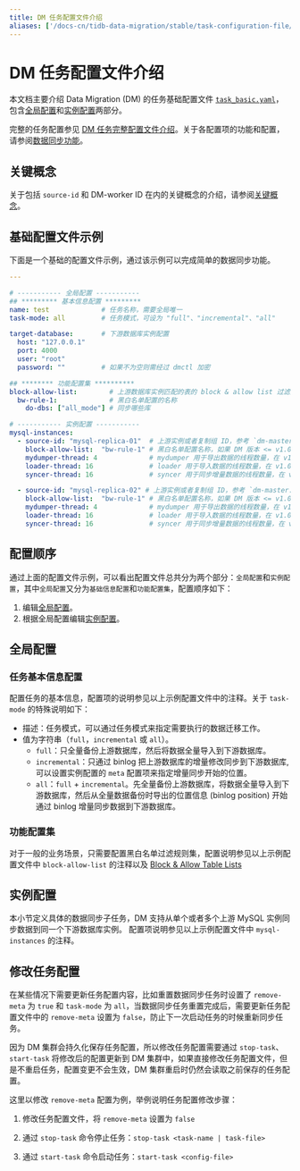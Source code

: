 ```yaml
---
title: DM 任务配置文件介绍
aliases: ['/docs-cn/tidb-data-migration/stable/task-configuration-file/','/docs-cn/tidb-data-migration/v1.0/task-configuration-file/','/docs-cn/dev/reference/tools/data-migration/configure/task-configuration-file','/docs-cn/v3.1/reference/tools/data-migration/configure/task-configuration-file','/docs-cn/v3.0/reference/tools/data-migration/configure/task-configuration-file','/docs-cn/v2.1/reference/tools/data-migration/configure/task-configuration-file']
---
```


# DM 任务配置文件介绍

本文档主要介绍 Data Migration (DM) 的任务基础配置文件 [`task_basic.yaml`](https://github.com/pingcap/dm/blob/master/dm/master/task_basic.yaml)，包含[全局配置](#全局配置)和[实例配置](#实例配置)两部分。

完整的任务配置参见 [DM 任务完整配置文件介绍](task-configuration-file-full.md)。关于各配置项的功能和配置，请参阅[数据同步功能](feature-overview.md)。

## 关键概念

关于包括 `source-id` 和 DM-worker ID 在内的关键概念的介绍，请参阅[关键概念](config-overview.md#关键概念)。

## 基础配置文件示例

下面是一个基础的配置文件示例，通过该示例可以完成简单的数据同步功能。

```yaml
---

# ----------- 全局配置 -----------
## ********* 基本信息配置 *********
name: test             # 任务名称，需要全局唯一
task-mode: all         # 任务模式，可设为 "full"、"incremental"、"all"

target-database:       # 下游数据库实例配置
  host: "127.0.0.1"
  port: 4000
  user: "root"
  password: ""         # 如果不为空则需经过 dmctl 加密

## ******** 功能配置集 **********
block-allow-list:        # 上游数据库实例匹配的表的 block & allow list 过滤规则集，如果 DM 版本 <= v1.0.6 则使用 black-white-list
  bw-rule-1:             # 黑白名单配置的名称
    do-dbs: ["all_mode"] # 同步哪些库

# ----------- 实例配置 -----------
mysql-instances:
  - source-id: "mysql-replica-01"  # 上游实例或者复制组 ID，参考 `dm-master.toml` 的 `source-id` 配置
    block-allow-list:  "bw-rule-1" # 黑白名单配置名称，如果 DM 版本 <= v1.0.6 则使用 black-white-list
    mydumper-thread: 4             # mydumper 用于导出数据的线程数量，在 v1.0.2 版本引入
    loader-thread: 16              # loader 用于导入数据的线程数量，在 v1.0.2 版本引入
    syncer-thread: 16              # syncer 用于同步增量数据的线程数量，在 v1.0.2 版本引入

  - source-id: "mysql-replica-02" # 上游实例或者复制组 ID，参考 `dm-master.toml` 的 `source-id` 配置
    block-allow-list:  "bw-rule-1" # 黑白名单配置名称，如果 DM 版本 <= v1.0.6 则使用 black-white-list
    mydumper-thread: 4             # mydumper 用于导出数据的线程数量，在 v1.0.2 版本引入
    loader-thread: 16              # loader 用于导入数据的线程数量，在 v1.0.2 版本引入
    syncer-thread: 16              # syncer 用于同步增量数据的线程数量，在 v1.0.2 版本引入
```

## 配置顺序

通过上面的配置文件示例，可以看出配置文件总共分为两个部分：`全局配置`和`实例配置`，其中`全局配置`又分为`基础信息配置`和`功能配置集`，配置顺序如下：

1. 编辑[全局配置](#全局配置)。
2. 根据全局配置编辑[实例配置](#实例配置)。

## 全局配置

### 任务基本信息配置

配置任务的基本信息，配置项的说明参见以上示例配置文件中的注释。关于 `task-mode` 的特殊说明如下：

- 描述：任务模式，可以通过任务模式来指定需要执行的数据迁移工作。
- 值为字符串（`full`，`incremental` 或 `all`）。
    - `full`：只全量备份上游数据库，然后将数据全量导入到下游数据库。
    - `incremental`：只通过 binlog 把上游数据库的增量修改同步到下游数据库, 可以设置实例配置的 `meta` 配置项来指定增量同步开始的位置。
    - `all`：`full` + `incremental`。先全量备份上游数据库，将数据全量导入到下游数据库，然后从全量数据备份时导出的位置信息 (binlog position) 开始通过 binlog 增量同步数据到下游数据库。

### 功能配置集

对于一般的业务场景，只需要配置黑白名单过滤规则集，配置说明参见以上示例配置文件中 `block-allow-list` 的注释以及 [Block & Allow Table Lists](feature-overview.md#block--allow-table-lists)

## 实例配置

本小节定义具体的数据同步子任务，DM 支持从单个或者多个上游 MySQL 实例同步数据到同一个下游数据库实例。
配置项说明参见以上示例配置文件中 `mysql-instances` 的注释。

## 修改任务配置

在某些情况下需要更新任务配置内容，比如重置数据同步任务时设置了 `remove-meta` 为 `true` 和 `task-mode` 为 `all`，当数据同步任务重置完成后，需要更新任务配置文件中的 `remove-meta` 设置为 `false`，防止下一次启动任务的时候重新同步任务。

因为 DM 集群会持久化保存任务配置，所以修改任务配置需要通过 `stop-task`、`start-task` 将修改后的配置更新到 DM 集群中，如果直接修改任务配置文件，但是不重启任务，配置变更不会生效，DM 集群重启时仍然会读取之前保存的任务配置。

这里以修改 `remove-meta` 配置为例，举例说明任务配置修改步骤：

1. 修改任务配置文件，将 `remove-meta` 设置为 `false`

2. 通过 `stop-task` 命令停止任务：`stop-task <task-name | task-file>`

3. 通过 `start-task` 命令启动任务：`start-task <config-file>`
